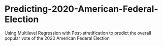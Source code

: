# Predicting-2020-American-Federal-Election
Using Multilevel Regression with Post-stratification to predict the overall popular vote of the 2020 American Federal Election
